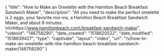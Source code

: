 {
    "title": "How to Make an Omelette with the Hamilton Beach Breakfast Sandwich Maker",
    "description": "All you need to make the perfect omelette is 2 eggs, your favorite mix-ins, a Hamilton Beach Breakfast Sandwich Maker, and about 8 minutes. \n\nhttps:\/\/www.hamiltonbeach.com\/breakfast-sandwich-maker",
    "videoid": "146758290",
    "date_created": "1518620522",
    "date_modified": "1518639427",
    "type": "captivate",
    "layout": "video",
    "url": "\/v\/how-to-make-an-omelette-with-the-hamilton-beach-breakfast-sandwich-maker\/146758290"
}
